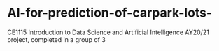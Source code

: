 # AI-for-prediction-of-carpark-lots-
CE1115 Introduction to Data Science and Artificial Intelligence AY20/21 project, completed in a group of 3
